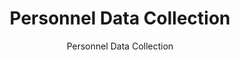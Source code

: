 ---
layout: resources-landing
title: "Personnel Data Collection"
subtitle: "Personnel Data Collection"
doc-link: ../assets/files/Controller-Alert-Personnel-Data-Collection.pdf
filters: real-property frpc controller-alert omb 2016 archived
fiscal_year: 2016
---